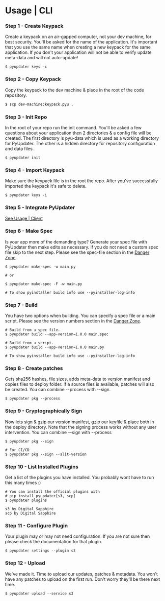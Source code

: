 # Usage | CLI

### Step 1 - Create Keypack
Create a keypack on an air-gapped computer, not your dev machine, for best security. You'll be asked for the name of the application. It's important that you use the same name when creating a new keypack for the same application. If you don't your application will not be able to verify update meta-data and will not auto-update!
```
$ pyupdater keys -c
```

### Step 2 - Copy Keypack
Copy the keypack to the dev machine & place in the root of the code repository.

```bash
$ scp dev-machine:keypack.pyu .
```

### Step 3 - Init Repo
In the root of your repo run the init command. You'll be asked a few questions about your application then 2 directories & a config file will be created. The first directory is pyu-data which is used as a working directory for PyUpdater. The other is a hidden directory for repository configuration and data files.
```
$ pyupdater init
```

### Step 4 - Import Keypack
Make sure the keypack file is in the root the repo. After you've successfully imported the keypack it's safe to delete.
```
$ pyupdater keys -i
```

### Step 5 - Integrate PyUpdater
[See Usage | Client](usage-client.md)


### Step 6 - Make Spec
Is your app more of the demanding type? Generate your spec file with PyUpdater then make edits as necessary. If you do not need a custom spec file skip to the next step. Please see the spec-file section in the [Danger Zone](danger-zone.md).
```
$ pyupdater make-spec -w main.py

# or

$ pyupdater make-spec -F -w main.py

# To show pyinstaller build info use --pyinstaller-log-info
```

### Step 7 - Build
You have two options when building. You can specify a spec file or a main script. Please see the version numbers section in the [Danger Zone](danger-zone.md).

```
# Build from a spec file.
$ pyupdater build --app-version=1.0.0 main.spec

# Build from a script.
$ pyupdater build --app-version=1.0.0 main.py

# To show pyinstaller build info use --pyinstaller-log-info
```

### Step 8 - Create patches
Gets sha256 hashes, file sizes, adds meta-data to version manifest and copies files to deploy folder. If a source files is available, patches will also be created. You can combine --process with --sign.
```
$ pyupdater pkg --process
```

### Step 9 - Cryptographically Sign
Now lets sign & gzip our version manifest, gzip our keyfile & place both in the deploy directory. Note that the signing process works without any user intervention. You can combine --sign with --process
```
$ pyupdater pkg --sign

# For CI/CD
$ pyupdater pkg --sign --slit-version
```

### Step 10 - List Installed Plugins
Get a list of the plugins you have installed. You probably wont have to run this many times :)
```
# You can install the official plugins with
# pip install pyupdater[s3, scp]
$ pyupdater plugins

s3 by Digital Sapphire
scp by Digital Sapphire

```

### Step 11 - Configure Plugin
Your plugin may or may not need configuration. If you are not sure then please check the documentation for that plugin.
```
$ pyupdater settings --plugin s3
```

### Step 12 - Upload
We've made it. Time to upload our updates, patches & metadata. You won't have any patches to upload on the first run. Don't worry they'll be there next time.
```
$ pyupdater upload --service s3
```
